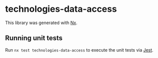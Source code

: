 # technologies-data-access

This library was generated with [Nx](https://nx.dev).

## Running unit tests

Run `nx test technologies-data-access` to execute the unit tests via [Jest](https://jestjs.io).
